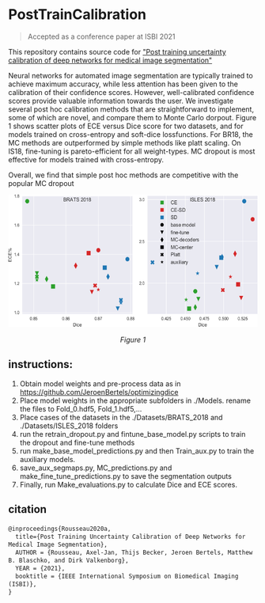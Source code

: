 # PostTrainCalibration
> Accepted as a conference paper at ISBI 2021


This repository contains source code for ["Post training uncertainty calibration of deep networks for medical image segmentation"](https://arxiv.org/abs/2010.14290)

Neural networks for automated image segmentation are typically trained to achieve maximum accuracy, while less attention has been given to the calibration of their confidence scores. However, well-calibrated confidence scores provide valuable information towards the user. We investigate several post hoc calibration methods that are straightforward to implement, some of which are novel, and compare them to Monte Carlo dorpout.
Figure 1 shows scatter plots of ECE versus Dice score for two datasets, and for models trained on cross-entropy and soft-dice lossfunctions. For BR18, the MC methods are outperformed by simple methods like platt scaling. On IS18, fine-tuning is pareto-efficient for all weight-types. MC dropout is most effective for models trained with cross-entropy.

Overall, we find that simple post hoc methods are competitive with the popular MC dropout
<p align="center">
      <img width="650" height="268" src="./readme_figure/scatter_plot.png" alt>
</p>
<p align="center">
    <em>Figure 1</em>
</p>

## instructions:
1. Obtain model weights and pre-process data as in https://github.com/JeroenBertels/optimizingdice
2. Place model weights in the appropriate subfolders in ./Models. rename the files to Fold_0.hdf5, Fold_1.hdf5,...
3. Place cases of the datasets in the ./Datasets/BRATS_2018 and ./Datasets/ISLES_2018 folders
4. run the retrain_dropout.py and fintune_base_model.py scripts to train the dropout and fine-tune methods
5. run make_base_model_predictions.py and then Train_aux.py to train the auxiliary models.
6. save_aux_segmaps.py, MC_predictions.py and make_fine_tune_predictions.py to save the segmentation outputs
7. Finally, run Make_evaluations.py to calculate Dice and ECE scores.

## citation
```
@inproceedings{Rousseau2020a,
  title={Post Training Uncertainty Calibration of Deep Networks for Medical Image Segmentation},
  AUTHOR = {Rousseau, Axel-Jan, Thijs Becker, Jeroen Bertels, Matthew B. Blaschko, and Dirk Valkenborg},
  YEAR = {2021},
  booktitle = {IEEE International Symposium on Biomedical Imaging (ISBI)},
}
```
